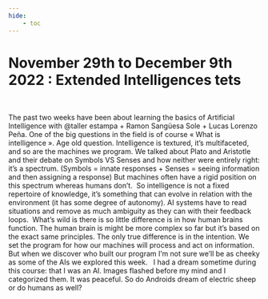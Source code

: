 ```yaml
---
hide:
    - toc
---
```


# November 29th to December 9th 2022 : Extended Intelligences tets

<br>

The past two weeks have been about learning the basics of Artificial Intelligence with @taller estampa + Ramon Sangüesa Sole + Lucas Lorenzo Peña. One of the big questions in the field is of course « What is intelligence ». Age old question. Intelligence is textured, it’s multifaceted, and so are the machines we program.  We talked about Plato and Aristotle and their debate on Symbols VS Senses and how neither were entirely right: it’s a spectrum. (Symbols = innate responses + Senses = seeing information and then assigning a response) But machines often have a rigid position on this spectrum whereas humans don’t. 
 So intelligence is not a fixed repertoire of knowledge, it’s something that can evolve in relation with the environment (it has some degree of autonomy). AI systems have to read situations and remove as much ambiguity as they can with their feedback loops.  What’s wild is there is so little difference is in how human brains function. The human brain is might be more complex so far but it’s based on the exact same principles. The only true difference is in the intention. We set the program for how our machines will process and act on information. But when we discover who built our program I’m not sure we’ll be as cheeky as some of the AIs we explored this week.   I had a dream sometime during this course: that I was an AI. Images flashed before my mind and I categorized them. It was peaceful. So do Androids dream of electric sheep or do humans as well?  
